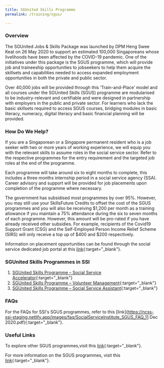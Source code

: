 ```yaml
---
title: SGUnited Skills Programme
permalink: /training/sgus/

---
```


### Overview

The SGUnited Jobs & Skills Package was launched by DPM Heng Swee Keat on 26 May 2020 to support an estimated 100,000 Singaporeans whose livelihoods have been affected by the COVID-19 pandemic. One of the initiatives under this package is the SGUS programme, which will provide job and traineeship opportunities to jobseekers to help them acquire the skillsets and capabilities needed to access expanded employment opportunities in both the private and public sector.

Over 40,000 jobs will be provided through this ‘Train-and-Place’ model and all courses under the SGUnited Skills (SGUS) programme are modularised to be industry-relevant and certifiable and were designed in partnership with employers in the public and private sector. For learners who lack the basic skillsets required to access SGUS courses, bridging modules in basic literacy, numeracy, digital literacy and basic financial planning will be provided.

### How Do We Help?

If you are a Singaporean or a Singapore permanent resident who is a job seeker with two or more years of working experience, we will equip you with the relevant skills to assume roles in the social service sector. Refer to the respective programmes for the entry requirement and the targeted job roles at the end of the programme.

Each programme will take around six to eight months to complete, this includes a three months internship period in a social service agency (SSA). Career advisory and support will be provided for job placements upon completion of the programme where necessary.

The government has subsidised most programmes by over 95%. However,  you may still use your SkillsFuture Credits to offset the cost of the SGUS programmes and you will also be receiving $1,200 per month as a training allowance if you maintain a 75% attendance during the six to seven months of each programme. However, this amount will be pro-rated if you have already received other subsidies. For example, recipients of the Covid19 Support Grant (CSG) and the Self-Employed Person Income Relief Scheme (SIRS) will only receive a top up of $400 and $200 respectively. 

Information on placement opportunities can be found through the social service dedicated job portal at this [link](https://www.ncss.gov.sg/Social-Service-Tribe/Careers/Careers-Guide){:target="_blank"}.

### SGUnited Skills Programmes in SSI

1. [SGUnited Skills Programme – Social Service Accelerator](/pages/training/Social-Service-Accelerator/){:target="_blank"}
2. [SGUnited Skills Programme – Volunteer Management](/pages/training/Volunteer-Management/){:target="_blank"}
3. [SGUnited Skills Programme – Social Service Assistant](/pages/training/Social-Service-Assistant/){:target="_blank"}

### FAQs

For the FAQs for SSI's SGUS programmes, refer to this [link](https://ncss-ssi-staging.netlify.app/images/faq/SocialServiceInstitute_SGUS_FAQ_11 Dec 2020.pdf){:target="_blank"}.

### Useful Links

To explore other SGUS programmes,visit this [link](https://www.myskillsfuture.sg/content/portal/en/training-exchange/course-directory.html?q=Tags:%22SGUnited%20Skills%22&search=true){:target="_blank"}.

For more information on the SGUS programmes, visit this [link](https://www.myskillsfuture.sg/content/portal/en/header/faqs/SGUnitedSkills.html){:target="_blank"}.






